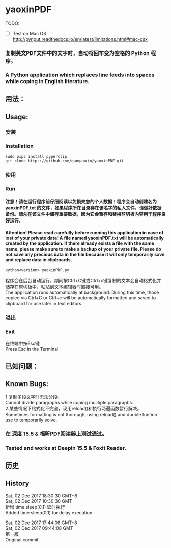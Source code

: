 # yaoxinPDF

TODO:   
- [ ] Test on Mac OS
http://pynput.readthedocs.io/en/latest/limitations.html#mac-osx

### 复制英文PDF文件中的文字时，自动将回车变为空格的 Python 程序。
### A Python application which replaces line feeds into spaces while coping in English literature.

## 用法：
## Usage:

### 安装
### Installation

```
sudo pip3 install pyperclip
git clone https://github.com/gaoyaoxin/yaoxinPDF.git
```

### 使用
### Run

#### 注意！请在运行程序前仔细阅读以免损失您的个人数据！程序会自动创建名为 yaoxinPDF.txt 的文件，如果程序所在目录存在该名字的私人文件，请做好数据备份。请勿在该文件中储存重要数据，因为它会暂存和替换剪切板内容用于程序良好运行。
#### Attention! Please read carefully before running this application in case of lost of your private data! A file named yaoxinPDF.txt will be automatically created by the application. If there already exists a file with the same name, please make sure to make a backup of your private file. Please do not save any precious data in the file because it will only temporarily save and replace data in clipboards.


```
python<version> yaoxinPDF.py
```

程序会在后台自动运行，期间按Ctrl+C键或Ctrl+c键复制的文本会自动格式化并储存在剪切板中，粘贴到文本编辑器时直接可用。  
The application runs automatically at background. During this time, those copied via Ctrl+C or Ctrl+c will be automatically formatted and saved to clipboard for use later in text editors.




### 退出
### Exit

在终端中按Esc键  
Press Esc in the Terminal


## 已知问题：
## Known Bugs:
1.复制多段文字时无法分段。  
Cannot divide paragraphs while coping mulitiple paragraphs.  
2.某些情况下格式化不完全，现用reload()和执行两遍函数暂行解决。  
Sometimes formatting is not thorough, using reload() and double funtion use to temporarily solve.

### 在 深度 15.5 & 福昕PDF阅读器上测试通过。
### Tested and works at Deepin 15.5 & Foxit Reader.

## 历史
## History
Sat, 02 Dec 2017 18:30:30 GMT+8  
Sat, 02 Dec 2017 10:30:30 GMT  
新增 time.sleep(0.1) 延时执行  
Added time.sleep(0.1) for delay execution  


Sat, 02 Dec 2017 17:44:08 GMT+8  
Sat, 02 Dec 2017 09:44:08 GMT  
第一版  
Original commit
